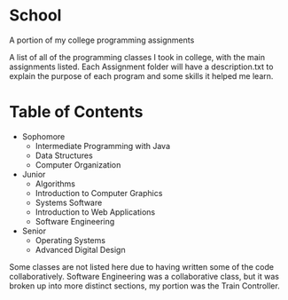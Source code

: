 # School
A portion of my college programming assignments

A list of all of the programming classes I took in college, with the main assignments listed. 
Each Assignment folder will have a description.txt to explain the purpose of each program and some skills it helped me learn.

# Table of Contents

- Sophomore
  - Intermediate Programming with Java
  - Data Structures
  - Computer Organization
- Junior
  - Algorithms
  - Introduction to Computer Graphics
  - Systems Software
  - Introduction to Web Applications
  - Software Engineering
- Senior
  - Operating Systems
  - Advanced Digital Design
  
Some classes are not listed here due to having written some of the code collaboratively.
Software Engineering was a collaborative class, but it was broken up into more distinct sections, my portion was the Train Controller.
